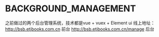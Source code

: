 # BACKGROUND_MANAGEMENT
之前做过的两个后台管理系统，技术都是vue + vuex + Element ui
线上地址：
http://bsb.etjbooks.com.cn 前台
http://bsb.etjbooks.com.cn/manage 后台
